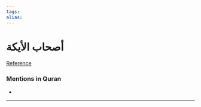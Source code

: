 ```yaml
---
tags: 
alias: 
---
```


# أصحاب الأيكة

[Reference](https://corpus.quran.com/concept.jsp?id=companions-of-the-wood)

### Mentions in Quran
- 

---

